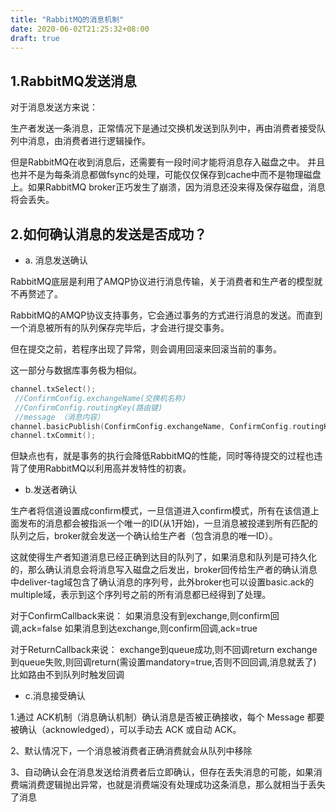 ```yaml
---
title: "RabbitMQ的消息机制"
date: 2020-06-02T21:25:32+08:00
draft: true
---
```


## 1.RabbitMQ发送消息

对于消息发送方来说：

生产者发送一条消息，正常情况下是通过交换机发送到队列中，再由消费者接受队列中消息，由消费者进行逻辑操作。

但是RabbitMQ在收到消息后，还需要有一段时间才能将消息存入磁盘之中。
并且也并不是为每条消息都做fsync的处理，可能仅仅保存到cache中而不是物理磁盘上。如果RabbitMQ broker正巧发生了崩溃，因为消息还没来得及保存磁盘，消息将会丢失。

## 2.如何确认消息的发送是否成功？

- a. 消息发送确认

RabbitMQ底层是利用了AMQP协议进行消息传输，关于消费者和生产者的模型就不再赘述了。

RabbitMQ的AMQP协议支持事务，它会通过事务的方式进行消息的发送。而直到一个消息被所有的队列保存完毕后，才会进行提交事务。

但在提交之前，若程序出现了异常，则会调用回滚来回滚当前的事务。

这一部分与数据库事务极为相似。


```C
channel.txSelect();
 //ConfirmConfig.exchangeName(交换机名称)
 //ConfirmConfig.routingKey(路由键)
 //message （消息内容）
channel.basicPublish(ConfirmConfig.exchangeName, ConfirmConfig.routingKey, MessageProperties.PERSISTENT_TEXT_PLAIN, message));
channel.txCommit();
```


但缺点也有，就是事务的执行会降低RabbitMQ的性能，同时等待提交的过程也违背了使用RabbitMQ以利用高并发特性的初衷。

- b.发送者确认

生产者将信道设置成confirm模式，一旦信道进入confirm模式，所有在该信道上面发布的消息都会被指派一个唯一的ID(从1开始)，一旦消息被投递到所有匹配的队列之后，broker就会发送一个确认给生产者（包含消息的唯一ID）。

这就使得生产者知道消息已经正确到达目的队列了，如果消息和队列是可持久化的，那么确认消息会将消息写入磁盘之后发出，broker回传给生产者的确认消息中deliver-tag域包含了确认消息的序列号，此外broker也可以设置basic.ack的multiple域，表示到这个序列号之前的所有消息都已经得到了处理。


对于ConfirmCallback来说：
如果消息没有到exchange,则confirm回调,ack=false
如果消息到达exchange,则confirm回调,ack=true

对于ReturnCallback来说：
exchange到queue成功,则不回调return
exchange到queue失败,则回调return(需设置mandatory=true,否则不回回调,消息就丢了)
比如路由不到队列时触发回调


- c.消息接受确认

1.通过 ACK机制（消息确认机制）确认消息是否被正确接收，每个 Message 都要被确认（acknowledged），可以手动去 ACK 或自动 ACK。

2、默认情况下，一个消息被消费者正确消费就会从队列中移除

3、自动确认会在消息发送给消费者后立即确认，但存在丢失消息的可能，如果消费端消费逻辑抛出异常，也就是消费端没有处理成功这条消息，那么就相当于丢失了消息




